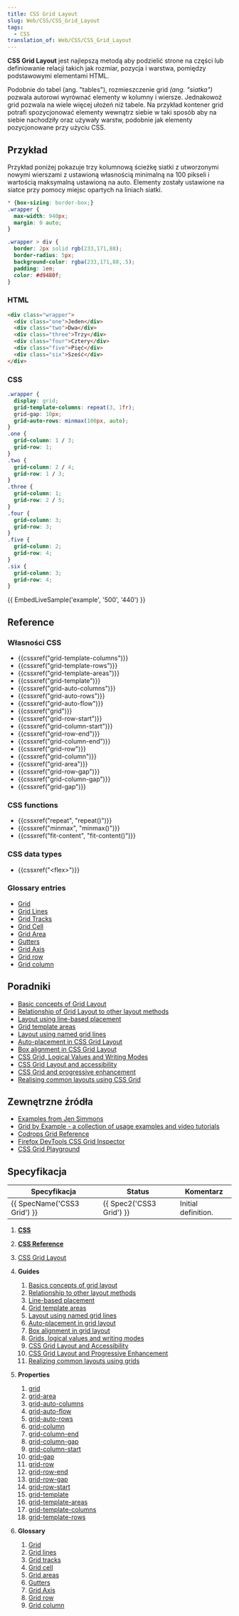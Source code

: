```yaml
---
title: CSS Grid Layout
slug: Web/CSS/CSS_Grid_Layout
tags:
  - CSS
translation_of: Web/CSS/CSS_Grid_Layout
---
```

**CSS Grid Layout** jest najlepszą metodą aby podzielić strone na części lub definiowanie relacji takich jak rozmiar, pozycja i warstwa, pomiędzy podstawowymi elementami HTML.

Podobnie do tabel (ang. "tables"), rozmieszczenie grid _(ang. "siatka")_ pozwala autorowi wyrównać elementy w kolumny i wiersze. Jednakowoż grid pozwala na wiele więcej ułożeń niż tabele. Na przykład kontener grid potrafi spozycjonować elementy wewnątrz siebie w taki sposób aby na siebie nachodziły oraz używały warstw, podobnie jak elementy pozycjonowane przy użyciu CSS.

## Przykład

Przykład poniżej pokazuje trzy kolumnową ścieżkę siatki z utworzonymi nowymi wierszami z ustawioną własnością minimalną na 100 pikseli i wartością maksymalną ustawioną na auto. Elementy zostały ustawione na siatce przy pomocy miejsc opartych na liniach siatki.

```css hidden
* {box-sizing: border-box;}
.wrapper {
  max-width: 940px;
  margin: 0 auto;
}

.wrapper > div {
  border: 2px solid rgb(233,171,88);
  border-radius: 5px;
  background-color: rgba(233,171,88,.5);
  padding: 1em;
  color: #d9480f;
}
```

### HTML

```html
<div class="wrapper">
  <div class="one">Jeden</div>
  <div class="two">Dwa</div>
  <div class="three">Trzy</div>
  <div class="four">Cztery</div>
  <div class="five">Pięć</div>
  <div class="six">Sześć</div>
</div>
```

### CSS

```css
.wrapper {
  display: grid;
  grid-template-columns: repeat(3, 1fr);
  grid-gap: 10px;
  grid-auto-rows: minmax(100px, auto);
}
.one {
  grid-column: 1 / 3;
  grid-row: 1;
}
.two {
  grid-column: 2 / 4;
  grid-row: 1 / 3;
}
.three {
  grid-column: 1;
  grid-row: 2 / 5;
}
.four {
  grid-column: 3;
  grid-row: 3;
}
.five {
  grid-column: 2;
  grid-row: 4;
}
.six {
  grid-column: 3;
  grid-row: 4;
}
```

{{ EmbedLiveSample('example', '500', '440') }}

## Reference

### Własności CSS

- {{cssxref("grid-template-columns")}}
- {{cssxref("grid-template-rows")}}
- {{cssxref("grid-template-areas")}}
- {{cssxref("grid-template")}}
- {{cssxref("grid-auto-columns")}}
- {{cssxref("grid-auto-rows")}}
- {{cssxref("grid-auto-flow")}}
- {{cssxref("grid")}}
- {{cssxref("grid-row-start")}}
- {{cssxref("grid-column-start")}}
- {{cssxref("grid-row-end")}}
- {{cssxref("grid-column-end")}}
- {{cssxref("grid-row")}}
- {{cssxref("grid-column")}}
- {{cssxref("grid-area")}}
- {{cssxref("grid-row-gap")}}
- {{cssxref("grid-column-gap")}}
- {{cssxref("grid-gap")}}

### CSS functions

- {{cssxref("repeat", "repeat()")}}
- {{cssxref("minmax", "minmax()")}}
- {{cssxref("fit-content", "fit-content()")}}

### CSS data types

- {{cssxref("&lt;flex&gt;")}}

### Glossary entries

- [Grid](/pl/docs/Glossary/Grid)
- [Grid Lines](/pl/docs/Glossary/Grid_Lines)
- [Grid Tracks](/pl/docs/Glossary/Grid_Tracks)
- [Grid Cell](/pl/docs/Glossary/Grid_Cell)
- [Grid Area](/pl/docs/Glossary/Grid_Areas)
- [Gutters](/pl/docs/Glossary/Gutters)
- [Grid Axis](/pl/docs/Glossary/Grid_Axis)
- [Grid row](/pl/docs/Glossary/Grid_Rows)
- [Grid column](/pl/docs/Glossary/Grid_Column)

## Poradniki

- [Basic concepts of Grid Layout](/pl/docs/Web/CSS/CSS_Grid_Layout/Basic_Concepts_of_Grid_Layout)
- [Relationship of Grid Layout to other layout methods](/pl/docs/Web/CSS/CSS_Grid_Layout/Relationship_of_Grid_Layout)
- [Layout using line-based placement](/pl/docs/Web/CSS/CSS_Grid_Layout/Line-based_Placement_with_CSS_Grid)
- [Grid template areas](/pl/docs/Web/CSS/CSS_Grid_Layout/Grid_Template_Areas)
- [Layout using named grid lines](/pl/docs/Web/CSS/CSS_Grid_Layout/Layout_using_Named_Grid_Lines)
- [Auto-placement in CSS Grid Layout](/pl/docs/Web/CSS/CSS_Grid_Layout/Auto-placement_in_CSS_Grid_Layout)
- [Box alignment in CSS Grid Layout](/pl/docs/Web/CSS/CSS_Grid_Layout/Box_Alignment_in_CSS_Grid_Layout)
- [CSS Grid, Logical Values and Writing Modes](/pl/docs/Web/CSS/CSS_Grid_Layout/CSS_Grid,_Logical_Values_and_Writing_Modes)
- [CSS Grid Layout and accessibility](/pl/docs/Web/CSS/CSS_Grid_Layout/CSS_Grid_Layout_and_Accessibility)
- [CSS Grid and progressive enhancement](/pl/docs/Web/CSS/CSS_Grid_Layout/CSS_Grid_and_Progressive_Enhancement)
- [Realising common layouts using CSS Grid](/pl/docs/Web/CSS/CSS_Grid_Layout/Realising_common_layouts_using_CSS_Grid_)

## Zewnętrzne źródła

- [Examples from Jen Simmons](http://labs.jensimmons.com/)
- [Grid by Example - a collection of usage examples and video tutorials](http://gridbyexample.com/)
- [Codrops Grid Reference](https://tympanus.net/codrops/css_reference/grid/)
- [Firefox DevTools CSS Grid Inspector](/pl/docs/Tools/Page_Inspector/How_to/Examine_grid_layouts)
- [CSS Grid Playground](https://mozilladevelopers.github.io/playground/)

## Specyfikacja

| Specyfikacja                         | Status                           | Komentarz           |
| ------------------------------------ | -------------------------------- | ------------------- |
| {{ SpecName('CSS3 Grid') }} | {{ Spec2('CSS3 Grid') }} | Initial definition. |

1.  [**CSS**](/pl/docs/Web/CSS)
2.  [**CSS Reference**](/pl/docs/Web/CSS/Reference)
3.  [CSS Grid Layout](/pl/docs/Web/CSS/CSS_Grid_Layout)
4.  **Guides**

    1.  [Basics concepts of grid layout](/pl/docs/Web/CSS/CSS_Grid_Layout/Basic_Concepts_of_Grid_Layout)
    2.  [Relationship to other layout methods](/pl/docs/Web/CSS/CSS_Grid_Layout/Relationship_of_Grid_Layout)
    3.  [Line-based placement](/pl/docs/Web/CSS/CSS_Grid_Layout/Line-based_Placement_with_CSS_Grid)
    4.  [Grid template areas](/pl/docs/Web/CSS/CSS_Grid_Layout/Grid_Template_Areas)
    5.  [Layout using named grid lines](/pl/docs/Web/CSS/CSS_Grid_Layout/Layout_using_Named_Grid_Lines)
    6.  [Auto-placement in grid layout](/pl/docs/Web/CSS/CSS_Grid_Layout/Auto-placement_in_CSS_Grid_Layout)
    7.  [Box alignment in grid layout](/pl/docs/Web/CSS/CSS_Grid_Layout/Box_Alignment_in_CSS_Grid_Layout)
    8.  [Grids, logical values and writing modes](/pl/docs/Web/CSS/CSS_Grid_Layout/CSS_Grid,_Logical_Values_and_Writing_Modes)
    9.  [CSS Grid Layout and Accessibility](/pl/docs/Web/CSS/CSS_Grid_Layout/CSS_Grid_Layout_and_Accessibility)
    10. [CSS Grid Layout and Progressive Enhancement](/pl/docs/Web/CSS/CSS_Grid_Layout/CSS_Grid_and_Progressive_Enhancement)
    11. [Realizing common layouts using grids](/pl/docs/Web/CSS/CSS_Grid_Layout/Realizing_common_layouts_using_CSS_Grid_Layout)

5.  **Properties**

    1.  [grid](/pl/docs/Web/CSS/grid)
    2.  [grid-area](/pl/docs/Web/CSS/grid-area)
    3.  [grid-auto-columns](/pl/docs/Web/CSS/grid-auto-columns)
    4.  [grid-auto-flow](/pl/docs/Web/CSS/grid-auto-flow)
    5.  [grid-auto-rows](/pl/docs/Web/CSS/grid-auto-rows)
    6.  [grid-column](/pl/docs/Web/CSS/grid-column)
    7.  [grid-column-end](/pl/docs/Web/CSS/grid-column-end)
    8.  [grid-column-gap](/pl/docs/Web/CSS/grid-column-gap)
    9.  [grid-column-start](/pl/docs/Web/CSS/grid-column-start)
    10. [grid-gap](/pl/docs/Web/CSS/grid-gap)
    11. [grid-row](/pl/docs/Web/CSS/grid-row)
    12. [grid-row-end](/pl/docs/Web/CSS/grid-row-end)
    13. [grid-row-gap](/pl/docs/Web/CSS/grid-row-gap)
    14. [grid-row-start](/pl/docs/Web/CSS/grid-row-start)
    15. [grid-template](/pl/docs/Web/CSS/grid-template)
    16. [grid-template-areas](/pl/docs/Web/CSS/grid-template-areas)
    17. [grid-template-columns](/pl/docs/Web/CSS/grid-template-columns)
    18. [grid-template-rows](/pl/docs/Web/CSS/grid-template-rows)

6.  **Glossary**

    1.  [Grid](/pl/docs/Glossary/Grid)
    2.  [Grid lines](/pl/docs/Glossary/Grid_lines)
    3.  [Grid tracks](/pl/docs/Glossary/Grid_tracks)
    4.  [Grid cell](/pl/docs/Glossary/Grid_cell)
    5.  [Grid areas](/pl/docs/Glossary/Grid_areas)
    6.  [Gutters](/pl/docs/Glossary/Gutters)
    7.  [Grid Axis](/pl/docs/Glossary/Grid_Axis)
    8.  [Grid row](/pl/docs/Glossary/Grid_rows)
    9.  [Grid column](/pl/docs/Glossary/Grid_column)
